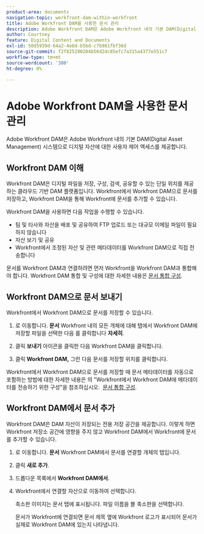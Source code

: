 ```yaml
---
product-area: documents
navigation-topic: workfront-dam-within-workfront
title: Adobe Workfront DAM을 사용한 문서 관리
description: Adobe Workfront DAM은 Adobe Workfront 내의 기본 DAM(Digital Asset Management) 시스템으로 디지털 자산에 대한 사용자 제어 액세스를 제공합니다.
author: Courtney
feature: Digital Content and Documents
exl-id: 50d5939d-64a2-4e8d-b5bd-c7b981fbf36d
source-git-commit: f2f825280204b56d2dc85efc7a315a4377e551c7
workflow-type: tm+mt
source-wordcount: '380'
ht-degree: 0%

---
```


# Adobe Workfront DAM을 사용한 문서 관리

Adobe Workfront DAM은 Adobe Workfront 내의 기본 DAM(Digital Asset Management) 시스템으로 디지털 자산에 대한 사용자 제어 액세스를 제공합니다.

## Workfront DAM 이해

Workfront DAM은 디지털 파일을 저장, 구성, 검색, 공유할 수 있는 단일 위치를 제공하는 클라우드 기반 DAM 플랫폼입니다. Workfront에서 Workfront DAM으로 문서를 저장하고, Workfront DAM을 통해 Workfront에 문서를 추가할 수 있습니다.

Workfront DAM을 사용하면 다음 작업을 수행할 수 있습니다.

* 팀 및 타사와 자산을 배포 및 공유하여 FTP 업로드 또는 대규모 이메일 파일이 필요하지 않습니다
* 자산 보기 및 공유
* Workfront에서 조정된 자산 및 관련 메타데이터를 Workfront DAM으로 직접 전송합니다 

문서를 Workfront DAM과 연결하려면 먼저 Workfront을 Workfront DAM과 통합해야 합니다. Workfront DAM 통합 및 구성에 대한 자세한 내용은 [문서 통합 구성](../../administration-and-setup/configure-integrations/configure-document-integrations.md).

## Workfront DAM으로 문서 보내기

Workfront에서 Workfront DAM으로 문서를 저장할 수 있습니다.

1. 로 이동합니다. **문서** Workfront 내의 모든 개체에 대해 탭에서 Workfront DAM에 저장할 파일을 선택한 다음 를 클릭합니다 **자세히**.

1. 클릭 **보내기** 아이콘을 클릭한 다음 Workfront DAM을 클릭합니다.

1. 클릭 **Workfront DAM,** 그런 다음 문서를 저장할 위치를 클릭합니다.

Workfront에서 Workfront DAM으로 문서를 저장할 때 문서 메타데이터를 자동으로 포함하는 방법에 대한 자세한 내용은 의 &quot;Workfront에서 Workfront DAM에 메타데이터를 전송하기 위한 구성&quot;을 참조하십시오.  [문서 통합 구성](../../administration-and-setup/configure-integrations/configure-document-integrations.md).

## Workfront DAM에서 문서 추가

Workfront DAM은 DAM 자산이 저장되는 전용 저장 공간을 제공합니다. 이렇게 하면 Workfront 저장소 공간에 영향을 주지 않고 Workfront DAM에서 Workfront에 문서를 추가할 수 있습니다. 

1. 로 이동합니다. **문서** Workfront DAM에서 문서를 연결할 개체의 탭입니다.
1. 클릭 **새로 추가**.

1. 드롭다운 목록에서 **Workfront DAM에서**.
1. Workfront에서 연결할 자산으로 이동하여 선택합니다.

   축소판 이미지는 문서 탭에 표시됩니다. 파일 이름을 볼 축소판을 선택합니다. 

   문서가 Workfront에 연결되면 문서 제목 옆에 Workfront 로고가 표시되어 문서가 실제로 Workfront DAM에 있는지 나타냅니다.
